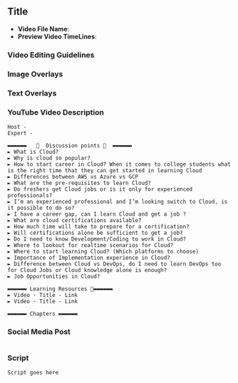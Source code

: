 ##  Title

- **Video File Name**:
- **Preview Video TimeLines**: 

### Video Editing Guidelines

### Image Overlays

### Text Overlays

### YouTube Video Description

```
Host - 
Expert - 

▬▬▬▬▬▬   💎  Discussion points 💎  ▬▬▬▬▬▬ 
► What is Cloud?
► Why is cloud so popular?
► How to start career in Cloud? When it comes to college students what is the right time that they can get started in learning Cloud
► Differences between AWS vs Azure vs GCP
► What are the pre-requisites to learn Cloud? 
► Do freshers get Cloud jobs or is it only for experienced professionals? 
► I’m an experienced professional and I’m looking switch to Cloud, is it possible to do so?
► I have a career gap, can I learn Cloud and get a job ?
► What are cloud certifications available?
► How much time will take to prepare for a certification?
► Will certifications alone be sufficient to get a job?
► Do I need to know Development/Coding to work in Cloud?
► Where to lookout for realtime scenarios for Cloud?
► Where to start learning Cloud? (Which platforms to choose)
► Importance of Implementation experience in Cloud?
► Difference between Cloud vs DevOps, do I need to learn DevOps too for Cloud Jobs or Cloud knowledge alone is enough?
► Job Opportunities in Cloud?

▬▬▬▬▬▬ Learning Resources 🔗▬▬▬▬▬▬ 
► Video - Title - Link
► Video - Title - Link

▬▬▬▬▬▬ Chapters ▬▬▬▬▬▬ 
```

### Social Media Post

```
```

### Script

```
Script goes here
```